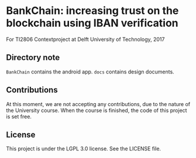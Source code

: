 BankChain: increasing trust on the blockchain using IBAN verification
=====================================================================

For TI2806 Contextproject at Delft University of Technology, 2017

## Directory note

`BankChain` contains the android app. `docs` contains design documents.

## Contributions

At this moment, we are not accepting any contributions, due to the nature
of the University course. When the course is finished, the code of this project
is set free.

## License

This project is under the LGPL 3.0 license. See the LICENSE file.

